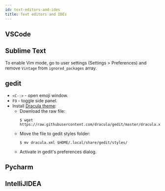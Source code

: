 ```yaml
---
id: text-editors-and-ides
title: Text editors and IDEs
---
```


## VSCode

## Sublime Text

To enable Vim mode, go to user settings (Settings > Preferences) and remove `Vintage` from `ignored_packages` array.

## gedit

- `<C-:>` - open emoji window.
- `F9` - toggle side panel.
- Install [Dracula theme](https://draculatheme.com/gedit):
  - Download the raw file:
    ```
    $ wget https://raw.githubusercontent.com/dracula/gedit/master/dracula.xml
    ```
  - Move the file to gedit styles folder:
    ```
    $ mv dracula.xml $HOME/.local/share/gedit/styles/
    ```
  - Activate in gedit's preferences dialog.

## Pycharm

## IntelliJIDEA
